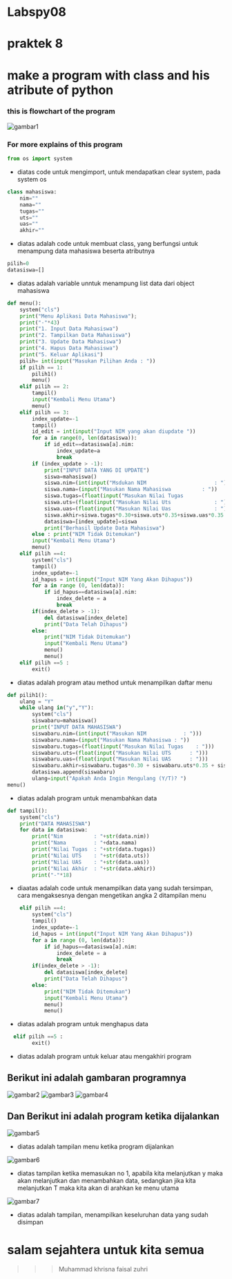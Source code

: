 # Labspy08
# praktek 8
# make a program with class and his atribute of python
### this is flowchart of the program 
![gambar1](ss/fc.jpg)
### For more explains of this program   
```python
from os import system
```
- diatas code untuk mengimport, untuk mendapatkan clear system, pada system os
```python
class mahasiswa:   
    nim=""
    nama=""
    tugas=""
    uts=""
    uas=""
    akhir=""
```
- diatas adalah code untuk membuat class, yang berfungsi untuk menampung data mahasiswa beserta atributnya

```python
pilih=0
datasiswa=[]
```
- diatas adalah variable unntuk menampung list data dari object mahasiswa

```python
def menu():
    system("cls")
    print("Menu Aplikasi Data Mahasiswa");
    print("-"*43)
    print("1. Input Data Mahasiswa")
    print("2. Tampilkan Data Mahasiswa")
    print("3. Update Data Mahasiswa")
    print("4. Hapus Data Mahasiswa")
    print("5. Keluar Aplikasi")
    pilih= int(input("Masukan Pilihan Anda : "))
    if pilih == 1:
        pilih1()
        menu()
    elif pilih == 2:
        tampil()
        input("Kembali Menu Utama")
        menu()
    elif pilih == 3:
        index_update=-1
        tampil()
        id_edit = int(input("Input NIM yang akan diupdate "))
        for a in range(0, len(datasiswa)):
            if id_edit==datasiswa[a].nim:
                index_update=a
                break
        if (index_update > -1):
            print("INPUT DATA YANG DI UPDATE")
            siswa=mahasiswa()
            siswa.nim=(int(input("Msdukan NIM                      : ")))
            siswa.nama=(input("Masukan Nama Mahasiswa          : "))
            siswa.tugas=(float(input("Masukan Nilai Tugas              : ")))
            siswa.uts=(float(input("Masukan Nilai Uts              : ")))
            siswa.uas=(float(input("Masukan Nilai Uas              : ")))
            siswa.akhir=siswa.tugas*0.30+siswa.uts*0.35+siswa.uas*0.35
            datasiswa=[index_update]=siswa
            print("Berhasil Update Data Mahasiswa")
        else : print("NIM Tidak Ditemukan")
        input("Kembali Menu Utama")
        menu()
    elif pilih ==4:
        system("cls")
        tampil()
        index_update=-1
        id_hapus = int(input("Input NIM Yang Akan Dihapus"))
        for a in range (0, len(data)):
            if id_hapus==datasiswa[a].nim:
                index_delete = a
                break
        if(index_delete > -1):
            del datasiswa[index_delete]
            print("Data Telah Dihapus")
        else: 
            print("NIM Tidak Ditemukan")
            input("Kembali Menu Utama")
            menu()
            menu()
    elif pilih ==5 :
        exit()
```
- diatas adalah program atau method untuk menampilkan daftar menu 
```python
def pilih1():
    ulang = "Y"
    while ulang in("y","Y"):
        system("cls")
        siswabaru=mahasiswa()
        print("INPUT DATA MAHASISWA")
        siswabaru.nim=(int(input("Masukan NIM            : ")))
        siswabaru.nama=(input("Masukan Nama Mahasiswa : "))
        siswabaru.tugas=(float(input("Masukan Nilai Tugas    : ")))
        siswabaru.uts=(float(input("Masukan Nilai UTS      : ")))
        siswabaru.uas=(float(input("Masukan Nilai UAS      : ")))
        siswabaru.akhir=siswabaru.tugas*0.30 + siswabaru.uts*0.35 + siswabaru.uas*0.35
        datasiswa.append(siswabaru)
        ulang=input("Apakah Anda Ingin Mengulang (Y/T)? ")
menu()
```
- diatas adalah program untuk menambahkan data

```python
def tampil():
    system("cls")
    print("DATA MAHASISWA")
    for data in datasiswa:
        print("Nim          : "+str(data.nim)) 
        print("Nama         : "+data.nama)
        print("Nilai Tugas  : "+str(data.tugas))
        print("Nilai UTS    : "+str(data.uts))
        print("Nilai UAS    : "+str(data.uas))
        print("Nilai Akhir  : "+str(data.akhir))
        print("-"*18)
```
- diaatas adalah code untuk menampilkan data yang sudah tersimpan, cara mengaksesnya dengan mengetikan angka 2 ditampilan menu

```python
    elif pilih ==4:
        system("cls")
        tampil()
        index_update=-1
        id_hapus = int(input("Input NIM Yang Akan Dihapus"))
        for a in range (0, len(data)):
            if id_hapus==datasiswa[a].nim:
                index_delete = a
                break
        if(index_delete > -1):
            del datasiswa[index_delete]
            print("Data Telah Dihapus")
        else: 
            print("NIM Tidak Ditemukan")
            input("Kembali Menu Utama")
            menu()
            menu()
```
- diatas adalah program untuk menghapus data 
```python
  elif pilih ==5 :
        exit()
```
- diatas adalah program untuk keluar atau mengakhiri program

## Berikut ini adalah gambaran programnya

![gambar2](ss/ss4.png)
![gambar3](ss/ss5.png)
![gambar4](ss/ss6.png)

## Dan Berikut ini adalah program ketika dijalankan

![gambar5](ss/ss1.png)
- diatas adalah tampilan menu ketika program dijalankan

![gambar6](ss/ss2.png)
- diatas tampilan ketika memasukan no 1, apabila kita melanjutkan y maka akan melanjutkan dan menambahkan data, sedangkan jika kita melanjutkan T maka kita akan di arahkan ke menu utama

![gambar7](ss/ss3.png)
- diatas adalah tampilan, menampilkan keseluruhan data yang sudah disimpan

# salam sejahtera untuk kita semua 
>>> Muhammad khrisna faisal zuhri
